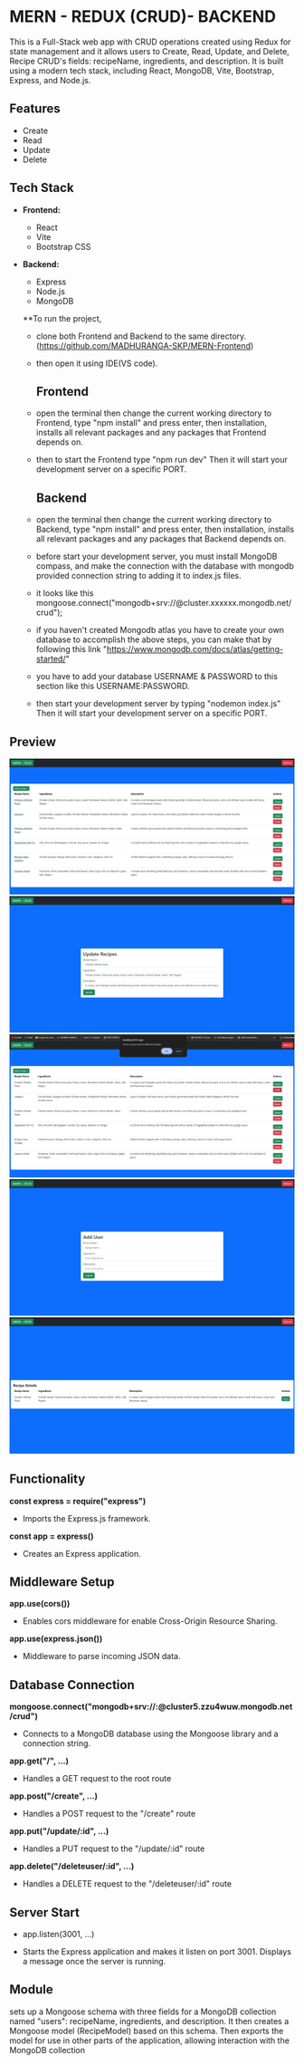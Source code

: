 # MERN - REDUX (CRUD)- BACKEND

This is a Full-Stack web app with CRUD operations created using Redux for state management and it allows users to Create, Read, Update, and Delete, Recipe CRUD's fields: recipeName, ingredients, and description. It is built using a modern tech stack, including React, MongoDB, Vite, Bootstrap, Express, and Node.js.

## Features

- Create
- Read
- Update
- Delete

## Tech Stack

- **Frontend:**
  - React
  - Vite
  - Bootstrap CSS
  
- **Backend:**
  - Express
  - Node.js
  - MongoDB
 
  **To run the project,
  - clone both Frontend and Backend to the same directory.(https://github.com/MADHURANGA-SKP/MERN-Frontend)
  - then open it using IDE(VS code).
    
    ## Frontend
  - open the terminal then change the current working directory to Frontend, type "npm install" and press enter, then installation, installs all relevant packages and any packages that Frontend depends on.
  - then to start the Frontend type "npm run dev" Then it will start your development server on a specific PORT.
    
    ## Backend
  - open the terminal then change the current working directory to Backend, type "npm install" and press enter, then installation, installs all relevant packages and any packages that Backend depends on.
  - before start your development server, you must install MongoDB compass, and make the connection with the database with mongodb provided connection string to adding it to index.js files.
  - it looks like this mongoose.connect("mongodb+srv://<your-credentials>@cluster.xxxxxx.mongodb.net/crud");
  - if you haven't created Mongodb atlas you have to create your own database to accomplish the above steps, you can make that by following this link "https://www.mongodb.com/docs/atlas/getting-started/"
  - you have to add your database USERNAME & PASSWORD to this section <your-credentials> like this USERNAME:PASSWORD.
  - then start your development server by typing "nodemon index.js" Then it will start your development server on a specific PORT.

## Preview
![Sample Image](./ss-01.png)
![Sample Image](./ss-02.png)
![Sample Image](./ss-03.png)
![Sample Image](./ss-04.png)
![Sample Image](./ss-05.png)


## Functionality 
**const express = require("express")**

- Imports the Express.js framework.

**const app = express()**

- Creates an Express application.

## Middleware Setup
**app.use(cors())**

- Enables cors middleware for enable Cross-Origin Resource Sharing.

**app.use(express.json())** 

- Middleware to parse incoming JSON data.

## Database Connection
**mongoose.connect("mongodb+srv://<username>:<password>@cluster5.zzu4wuw.mongodb.net/crud")**

- Connects to a MongoDB database using the Mongoose library and a connection string.

**app.get("/", ...)**

- Handles a GET request to the root route

**app.post("/create", ...)**

- Handles a POST request to the "/create" route

**app.put("/update/:id", ...)**

- Handles a PUT request to the "/update/:id" route

**app.delete("/deleteuser/:id", ...)**

- Handles a DELETE request to the "/deleteuser/:id" route

## Server Start
- app.listen(3001, ...)

- Starts the Express application and makes it listen on port 3001. Displays a message once the server is running.

## Module

sets up a Mongoose schema with three fields for a MongoDB collection named "users": recipeName, ingredients, and description. 
It then creates a Mongoose model (RecipeModel) based on this schema.
Then exports the model for use in other parts of the application, allowing interaction with the MongoDB collection
